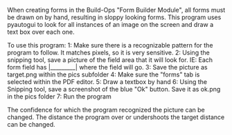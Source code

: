 When creating forms in the Build-Ops "Form Builder Module", all forms must be drawn on by hand, resulting in sloppy looking forms.
This program uses pyautogui to look for all instances of an image on the screen and draw a text box over each one. 

To use this program: 
1: Make sure there is a recognizable pattern for the program to follow. It matches pixels, so it is very sensitive.
2: Using the snipping tool, save a picture of the field area that it will look for. IE: Each form field has |_________| where the field will go.
3: Save the picture as target.png within the pics subfolder
4: Make sure the "forms" tab is selected within the PDF editor.
5: Draw a textbox by hand
6: Using the Snipping tool, save a screenshot of the blue "Ok" button. Save it as ok.png in the pics folder
7: Run the program

The confidence for which the program recognized the picture can be changed.
The distance the program over or undershoots the target distance can be changed.


